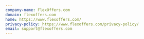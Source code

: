 ```yaml
---
company-name: FlexOffers.com
domain: flexoffers.com
home: https://www.flexoffers.com/
privacy-policy: https://www.flexoffers.com/privacy-policy/
email: support@flexoffers.com
---
```




